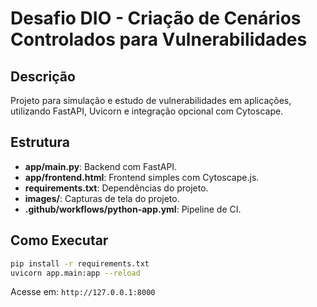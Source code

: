# Desafio DIO - Criação de Cenários Controlados para Vulnerabilidades

## Descrição
Projeto para simulação e estudo de vulnerabilidades em aplicações, utilizando FastAPI, Uvicorn e integração opcional com Cytoscape.

## Estrutura
- **app/main.py**: Backend com FastAPI.
- **app/frontend.html**: Frontend simples com Cytoscape.js.
- **requirements.txt**: Dependências do projeto.
- **images/**: Capturas de tela do projeto.
- **.github/workflows/python-app.yml**: Pipeline de CI.

## Como Executar
```bash
pip install -r requirements.txt
uvicorn app.main:app --reload
```

Acesse em: `http://127.0.0.1:8000`
